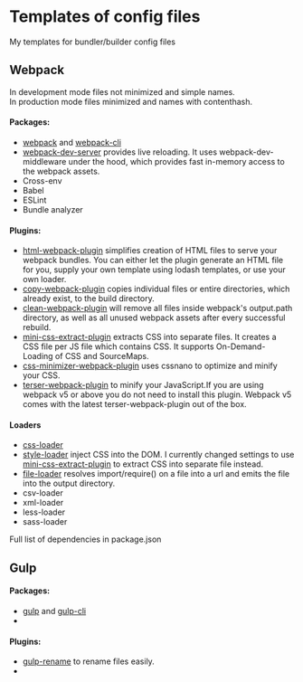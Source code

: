 # Templates of config files
     
My templates for bundler/builder config files
    

## Webpack
In development mode files not minimized and simple names.    
In production mode files minimized and names with contenthash.    

#### Packages:
- [webpack](https://webpack.js.org/ "Webpack") and [webpack-cli](https://www.npmjs.com/package/webpack-cli "Webpack CLI") 
- [webpack-dev-server](https://github.com/webpack/webpack-dev-server "Webpack development server") provides live reloading. It uses webpack-dev-middleware under the hood, which provides fast in-memory access to the webpack assets.
- Cross-env 
- Babel
- ESLint 
- Bundle analyzer

#### Plugins:
- [html-webpack-plugin](https://github.com/jantimon/html-webpack-plugin#options "HTML Webpack plugin") simplifies creation of HTML files to serve your webpack bundles. You can either let the plugin generate an HTML file for you, supply your own template using lodash templates, or use your own loader.
- [copy-webpack-plugin](https://webpack.js.org/plugins/copy-webpack-plugin/ "Copy Webpack plugin") copies individual files or entire directories, which already exist, to the build directory.
- [clean-webpack-plugin](https://www.npmjs.com/package/clean-webpack-plugin "Clean plugin for Webpack") will remove all files inside webpack's output.path directory, as well as all unused webpack assets after every successful rebuild.
- [mini-css-extract-plugin](https://webpack.js.org/plugins/mini-css-extract-plugin/ "Mini CSS extract plugin") extracts CSS into separate files. It creates a CSS file per JS file which contains CSS. It supports On-Demand-Loading of CSS and SourceMaps.
- [css-minimizer-webpack-plugin](https://webpack.js.org/plugins/css-minimizer-webpack-plugin/ "CSS Minimizer webpack plugin") uses cssnano to optimize and minify your CSS.
- [terser-webpack-plugin](https://www.npmjs.com/package/terser-webpack-plugin "Terser webpack plugin")  to minify your JavaScript.If you are using webpack v5 or above you do not need to install this plugin. Webpack v5 comes with the latest terser-webpack-plugin out of the box.

#### Loaders
- [css-loader](https://webpack.js.org/loaders/css-loader/ "CSS loader")
- [style-loader](https://webpack.js.org/loaders/style-loader/ "Style loader") inject CSS into the DOM. I currently changed settings to use [mini-css-extract-plugin](https://webpack.js.org/plugins/mini-css-extract-plugin/ "Mini CSS extract plugin") to extract CSS into separate file instead.
- [file-loader](https://webpack.js.org/loaders/file-loader/ "File loader") resolves import/require() on a file into a url and emits the file into the output directory.
- csv-loader
- xml-loader
- less-loader
- sass-loader

Full list of dependencies in package.json

    
## Gulp

#### Packages:
- [gulp](https://gulpjs.com/docs/en/getting-started/quick-start "Gulp") and [gulp-cli](https://www.npmjs.com/package/gulp-cli "Gulp CLI") 
- 

#### Plugins:
- [gulp-rename](https://www.npmjs.com/package/gulp-rename "Gulp rename") to rename files easily.
- 